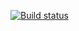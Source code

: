 [![Build status](https://ci.appveyor.com/api/projects/status/tmo5nk48m6pgw0eq?svg=true)](https://ci.appveyor.com/project/jswift911/aqa-selenide)
